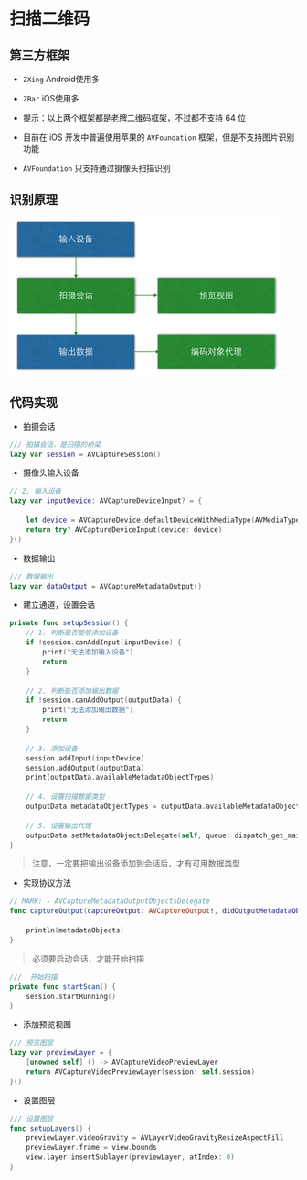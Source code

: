 # 扫描二维码

## 第三方框架

* `ZXing` Android使用多
* `ZBar` iOS使用多

* 提示：以上两个框架都是老牌二维码框架，不过都不支持 64 位
* 目前在 iOS 开发中普遍使用苹果的 `AVFoundation` 框架，但是不支持图片识别功能
* `AVFoundation` 只支持通过摄像头扫描识别

## 识别原理

![](./images/二维码/扫描原理.png)


## 代码实现

* 拍摄会话

```swift
/// 拍摄会话，是扫描的桥梁
lazy var session = AVCaptureSession()
```

* 摄像头输入设备

```swift
// 2. 输入设备
lazy var inputDevice: AVCaptureDeviceInput? = {

    let device = AVCaptureDevice.defaultDeviceWithMediaType(AVMediaTypeVideo)
    return try? AVCaptureDeviceInput(device: device)
}()
```

* 数据输出

```swift
/// 数据输出
lazy var dataOutput = AVCaptureMetadataOutput()
```

* 建立通道，设置会话

```swift
private func setupSession() {
    // 1. 判断是否能够添加设备
    if !session.canAddInput(inputDevice) {
        print("无法添加输入设备")
        return
    }

    // 2. 判断能否添加输出数据
    if !session.canAddOutput(outputData) {
        print("无法添加输出数据")
        return
    }

    // 3. 添加设备
    session.addInput(inputDevice)
    session.addOutput(outputData)
    print(outputData.availableMetadataObjectTypes)

    // 4. 设置扫描数据类型
    outputData.metadataObjectTypes = outputData.availableMetadataObjectTypes

    // 5. 设置输出代理
    outputData.setMetadataObjectsDelegate(self, queue: dispatch_get_main_queue())
}
```

> 注意，一定要把输出设备添加到会话后，才有可用数据类型

* 实现协议方法

```swift
// MARK: - AVCaptureMetadataOutputObjectsDelegate
func captureOutput(captureOutput: AVCaptureOutput!, didOutputMetadataObjects metadataObjects: [AnyObject]!, fromConnection connection: AVCaptureConnection!) {

    println(metadataObjects)
}
```

> 必须要启动会话，才能开始扫描

```swift
///  开始扫描
private func startScan() {
    session.startRunning()
}
```

* 添加预览视图

```swift
/// 预览图层
lazy var previewLayer = {
    [unowned self] () -> AVCaptureVideoPreviewLayer
    return AVCaptureVideoPreviewLayer(session: self.session)
}()
```

* 设置图层

```swift
/// 设置图层
func setupLayers() {
    previewLayer.videoGravity = AVLayerVideoGravityResizeAspectFill
    previewLayer.frame = view.bounds
    view.layer.insertSublayer(previewLayer, atIndex: 0)
}
```
